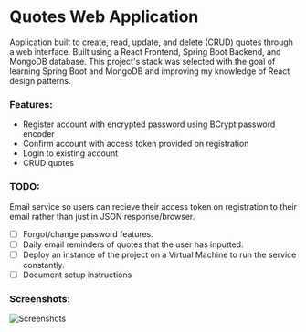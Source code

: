# Quotes Web Application
Application built to create, read, update, and delete (CRUD) quotes through a web interface. Built using a React Frontend, Spring Boot Backend, and MongoDB database. This project's stack was selected with the goal of learning Spring Boot and MongoDB and improving my knowledge of React design patterns.

### Features:
- Register account with encrypted password using BCrypt password encoder
- Confirm account with access token provided on registration
- Login to existing account
- CRUD quotes

### TODO:
Email service so users can recieve their access token on registration to their email rather than just in JSON response/browser.
- [ ] Forgot/change password features.
- [ ] Daily email reminders of quotes that the user has inputted.
- [ ] Deploy an instance of the project on a Virtual Machine to run the service constantly.
- [ ] Document setup instructions

### Screenshots:
![Screenshots](https://user-images.githubusercontent.com/8209640/173702016-6893456a-0a0a-46f9-b0ba-b078569c222e.jpg)
